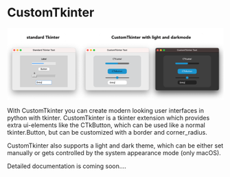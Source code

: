 # CustomTkinter
![](documentation_images/customtkinter_comparison.png)

With CustomTkinter you can create modern looking user
interfaces in python with tkinter. CustomTkinter is a
tkinter extension which provides extra ui-elements like 
the CTkButton, which can be used like a normal tkinter.Button,
but can be customized with a border and corner_radius.

CustomTkinter also supports a light and dark theme,
which can be either set manually or gets controlled by
the system appearance mode (only macOS).

Detailed documentation is coming soon....

